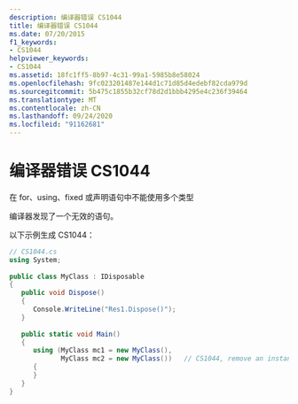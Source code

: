 ```yaml
---
description: 编译器错误 CS1044
title: 编译器错误 CS1044
ms.date: 07/20/2015
f1_keywords:
- CS1044
helpviewer_keywords:
- CS1044
ms.assetid: 18fc1ff5-8b97-4c31-99a1-5985b8e58024
ms.openlocfilehash: 9fc023201487e144d1c71d85d4edebf82cda979d
ms.sourcegitcommit: 5b475c1855b32cf78d2d1bbb4295e4c236f39464
ms.translationtype: MT
ms.contentlocale: zh-CN
ms.lasthandoff: 09/24/2020
ms.locfileid: "91162681"
---
```

# <a name="compiler-error-cs1044"></a>编译器错误 CS1044

在 for、using、fixed 或声明语句中不能使用多个类型  
  
 编译器发现了一个无效的语句。  
  
 以下示例生成 CS1044：  
  
```csharp  
// CS1044.cs  
using System;  
  
public class MyClass : IDisposable  
{  
   public void Dispose()  
   {  
      Console.WriteLine("Res1.Dispose()");  
   }  
  
   public static void Main()  
   {  
      using (MyClass mc1 = new MyClass(),  
             MyClass mc2 = new MyClass())   // CS1044, remove an instantiation  
      {  
      }  
   }  
}  
```
